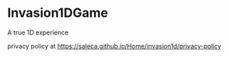 # Invasion1DGame
 A true 1D experience

privacy policy at https://saleca.github.io/Home/invasion1d/privacy-policy